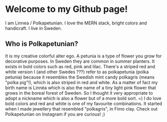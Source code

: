 # Welcome to my Github page!

I am Linnea / Polkapetunian. I love the MERN stack, bright colors and handicraft. I live in Sweden.

## Who is Polkapetunian?

It is my creative colorful alter ego. A petunia is a type of flower you grow for decorative purposes. In Sweden they are common in summer planters. It exists in bold colors such as red, pink and lilac. There's a striped red and white version I (and other Swedes ???) refer to as polkapetunia (polka petunia) because it resembles the Swedish mint candy polkagris (means "polka pig"!), which is also striped in red and white. As a matter of fact my birth name is Linnéa which is also the name of a tiny light pink flower that grows in the boreal forest of Sweden. So I thought it very appropriate to adopt a nickname which is also a flower but of a more bold sort. =) I do love bold colors and red and white is one of my favourite combinations. It started when I made jewellery that resembled "polkagris", in Fimo clay. Check out Polkapetunian on Instagram if you are curious! ;)

